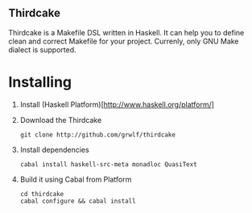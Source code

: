 Thirdcake
---------

Thirdcake is a Makefile DSL written in Haskell. It can help you to define clean
and correct Makefile for your project. Currenly, only GNU Make dialect is
supported.


Installing
==========

  1. Install (Haskell Platform)[http://www.haskell.org/platform/]

  2. Download the Thirdcake

         git clone http://github.com/grwlf/thirdcake

  3. Install dependencies
    
         cabal install haskell-src-meta monadloc QuasiText

  3. Build it using Cabal from Platform

         cd thirdcake
         cabal configure && cabal install


